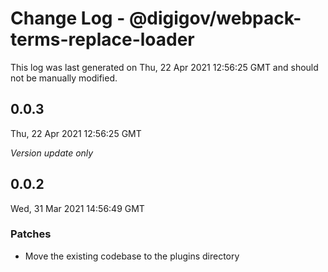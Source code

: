 # Change Log - @digigov/webpack-terms-replace-loader

This log was last generated on Thu, 22 Apr 2021 12:56:25 GMT and should not be manually modified.

## 0.0.3
Thu, 22 Apr 2021 12:56:25 GMT

_Version update only_

## 0.0.2
Wed, 31 Mar 2021 14:56:49 GMT

### Patches

- Move the existing codebase to the plugins directory

